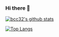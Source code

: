 ### Hi there 👋

[![bcc32's github stats](https://github-readme-stats.vercel.app/api?username=bcc32&theme=solarized-light&show_icons=true)](https://github.com/anuraghazra/github-readme-stats)

[![Top Langs](https://github-readme-stats.vercel.app/api/top-langs/?username=bcc32&theme=solarized-light&exclude_repo=org-mode&layout=compact)](https://github.com/anuraghazra/github-readme-stats)

<!--
**bcc32/bcc32** is a ✨ _special_ ✨ repository because its `README.md` (this file) appears on your GitHub profile.

Here are some ideas to get you started:

- 🔭 I’m currently working on ...
- 🌱 I’m currently learning ...
- 👯 I’m looking to collaborate on ...
- 🤔 I’m looking for help with ...
- 💬 Ask me about ...
- 📫 How to reach me: ...
- 😄 Pronouns: ...
- ⚡ Fun fact: ...
-->
